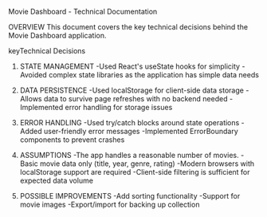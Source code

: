 Movie Dashboard - Technical Documentation

OVERVIEW
This document covers the key technical decisions behind the Movie Dashboard application.

keyTechnical Decisions
1. STATE MANAGEMENT
-Used React's useState hooks for simplicity
-Avoided complex state libraries as the application has simple data needs

2. DATA PERSISTENCE
-Used localStorage for client-side data storage
-Allows data to survive page refreshes with no backend needed
-Implemented error handling for storage issues

3. ERROR HANDLING
-Used try/catch blocks around state operations
-Added user-friendly error messages
-Implemented ErrorBoundary components to prevent crashes

4. ASSUMPTIONS
-The app handles a reasonable number of movies.
-Basic movie data only (title, year, genre, rating)
-Modern browsers with localStorage support are required
-Client-side filtering is sufficient for expected data volume

5. POSSIBLE IMPROVEMENTS
-Add sorting functionality
-Support for movie images
-Export/import for backing up collection